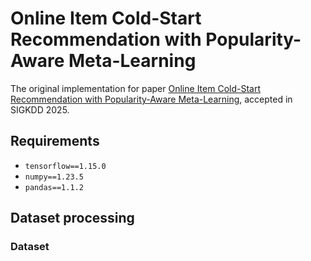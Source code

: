 # Online Item Cold-Start Recommendation with Popularity-Aware Meta-Learning

The original implementation for paper [Online Item Cold-Start Recommendation with Popularity-Aware Meta-Learning](https://arxiv.org/abs/2411.11225), accepted in SIGKDD 2025.

## Requirements

- ``tensorflow==1.15.0``
- ``numpy==1.23.5``
- ``pandas==1.1.2``

## Dataset processing

### Dataset


